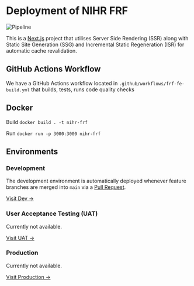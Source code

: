 # Deployment of NIHR FRF

![Pipeline](https://github.com/PA-NIHR-CRN/frf-web/actions/workflows/build-test-deploy.yml/badge.svg)

This is a [Next.js](https://nextjs.org/) project that utilises Server Side Rendering (SSR) along with Static Site Generation (SSG) and Incremental Static Regeneration (ISR) for automatic cache revalidation.

## GitHub Actions Workflow

We have a GitHub Actions workflow located in `.github/workflows/frf-fe-build.yml` that builds, tests, runs code quality checks

## Docker

Build
`docker build . -t nihr-frf`

Run
`docker run -p 3000:3000 nihr-frf`

## Environments

### Development

The development environment is automatically deployed whenever feature branches are merged into `main` via a [Pull Request](https://github.com/PA-NIHR-CRN/frf-web/pulls).

[Visit Dev →](http://tbc)

### User Acceptance Testing (UAT)

Currently not available.

[Visit UAT →](#)

### Production

Currently not available.

[Visit Production →](#)
